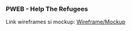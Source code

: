 ### PWEB - Help The Refugees

Link wireframes si mockup: [Wireframe/Mockup](https://www.figma.com/file/n1l6VMDUxwUKDIO7mpPqE6/HelpTheRefugees?node-id=0%3A1)